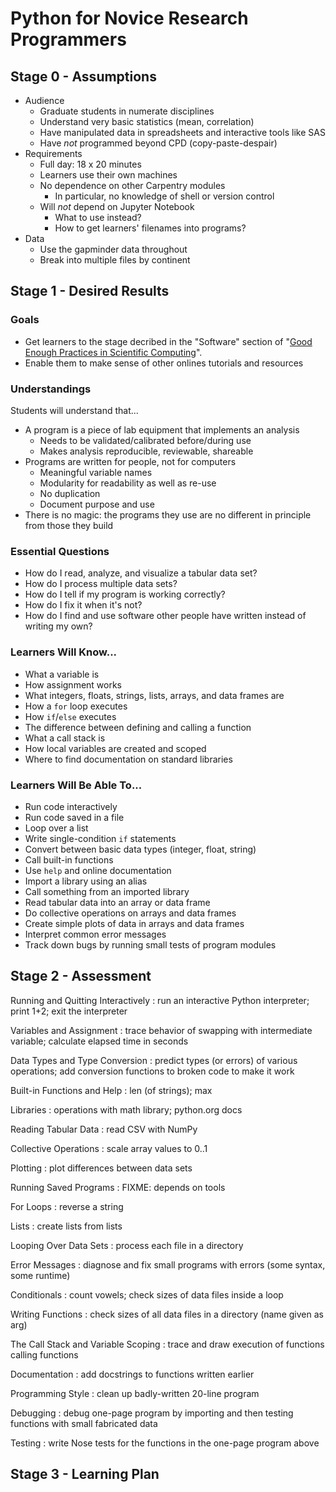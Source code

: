 # Python for Novice Research Programmers

## Stage 0 - Assumptions

*   Audience
    *   Graduate students in numerate disciplines
    *   Understand very basic statistics (mean, correlation)
    *   Have manipulated data in spreadsheets and interactive tools like SAS
    *   Have _not_ programmed beyond CPD (copy-paste-despair)
*   Requirements
    *   Full day: 18 x 20 minutes
    *   Learners use their own machines
    *   No dependence on other Carpentry modules
        *   In particular, no knowledge of shell or version control
    *   Will _not_ depend on Jupyter Notebook
        *   What to use instead?
        *   How to get learners' filenames into programs?
*   Data
    *   Use the gapminder data throughout
    *   Break into multiple files by continent

## Stage 1 - Desired Results

### Goals

*   Get learners to the stage decribed in the "Software" section of
    "[Good Enough Practices in Scientific Computing][good-enough]".
*   Enable them to make sense of other onlines tutorials and resources

### Understandings

Students will understand that...

*   A program is a piece of lab equipment that implements an analysis
    *   Needs to be validated/calibrated before/during use
    *   Makes analysis reproducible, reviewable, shareable
*   Programs are written for people, not for computers
    *   Meaningful variable names
    *   Modularity for readability as well as re-use
    *   No duplication
    *   Document purpose and use
*   There is no magic: the programs they use are no different in principle from those they build

### Essential Questions

*   How do I read, analyze, and visualize a tabular data set?
*   How do I process multiple data sets?
*   How do I tell if my program is working correctly?
*   How do I fix it when it's not?
*   How do I find and use software other people have written instead of writing my own?

### Learners Will Know...

*   What a variable is
*   How assignment works
*   What integers, floats, strings, lists, arrays, and data frames are
*   How a `for` loop executes
*   How `if`/`else` executes
*   The difference between defining and calling a function
*   What a call stack is
*   How local variables are created and scoped
*   Where to find documentation on standard libraries

### Learners Will Be Able To...

*   Run code interactively
*   Run code saved in a file
*   Loop over a list
*   Write single-condition `if` statements
*   Convert between basic data types (integer, float, string)
*   Call built-in functions
*   Use `help` and online documentation
*   Import a library using an alias
*   Call something from an imported library
*   Read tabular data into an array or data frame
*   Do collective operations on arrays and data frames
*   Create simple plots of data in arrays and data frames
*   Interpret common error messages
*   Track down bugs by running small tests of program modules

## Stage 2 - Assessment

Running and Quitting Interactively
:   run an interactive Python interpreter; print 1+2; exit the interpreter

Variables and Assignment
:   trace behavior of swapping with intermediate variable; calculate elapsed time in seconds

Data Types and Type Conversion
:   predict types (or errors) of various operations; add conversion functions to broken code to make it work

Built-in Functions and Help
:   len (of strings); max

Libraries
:   operations with math library; python.org docs

Reading Tabular Data
:   read CSV with NumPy

Collective Operations
:   scale array values to 0..1

Plotting
:   plot differences between data sets

Running Saved Programs
:   FIXME: depends on tools

For Loops
:   reverse a string

Lists
:   create lists from lists

Looping Over Data Sets
:   process each file in a directory

Error Messages
:   diagnose and fix small programs with errors (some syntax, some runtime)

Conditionals
:   count vowels; check sizes of data files inside a loop

Writing Functions
:   check sizes of all data files in a directory (name given as arg)

The Call Stack and Variable Scoping
:   trace and draw execution of functions calling functions

Documentation
:   add docstrings to functions written earlier

Programming Style
:   clean up badly-written 20-line program

Debugging
:   debug one-page program by importing and then testing functions with small fabricated data

Testing
:   write Nose tests for the functions in the one-page program above

## Stage 3 - Learning Plan

[good-enough]: https://github.com/swcarpentry/good-enough-practices-in-scientific-computing
